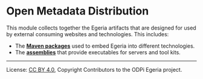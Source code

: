 <!-- SPDX-License-Identifier: CC-BY-4.0 -->
<!-- Copyright Contributors to the ODPi Egeria project. -->
  
# Open Metadata Distribution

This module collects together the Egeria artifacts that are designed for
used by external consuming websites and technologies.  This includes:

* The **[Maven packages](open-metadata-packages)** used to embed Egeria into different technologies.
* The **[assemblies](open-metadata-assemblies)** that provide executables for servers and tool kits.



----
License: [CC BY 4.0](https://creativecommons.org/licenses/by/4.0/),
Copyright Contributors to the ODPi Egeria project.